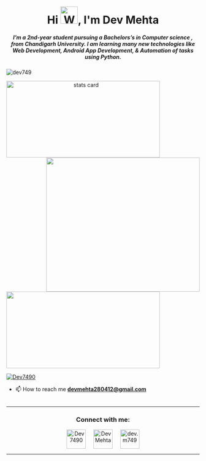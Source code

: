 <h1 align="center">Hi <img src="https://raw.githubusercontent.com/nixin72/nixin72/master/wave.gif" 
    alt="Waving hand animated gif"
    height="45"
    width="45" />, I'm Dev Mehta</h1>
<h5 align="center">
I’m a 2nd-year student pursuing a Bachelors’s in Computer science , 
    <br>
    from Chandigarh University. I am learning many new technologies like Web Development, Android App Development, & Automation of tasks using Python.
</h5>
<p align="left"> <img src="https://komarev.com/ghpvc/?username=dev749&label=Profile%20views&color=0e75b6&style=flat" alt="dev749" /> </p>
<p>
<a align= "center" href="https://github.com/dev749">
<img alt= "stats card" height="200px" width="400" src="https://github-readme-streak-stats.herokuapp.com/?user=dev749&theme=radical">
<img align="right" height="350" width="400" src="https://cdn.dribbble.com/users/720825/screenshots/3253310/media/7988b21c14bfe59f6b0edb72fccfac28.gif" /> </a>
</p>
<img height="200px" width="400" src="https://github-readme-stats.vercel.app/api?username=dev749&count_private=true&theme=radical&show_icons=true" />

<p align="left"> <a href="https://twitter.com/Dev7490" target="blank"><img src="https://img.shields.io/twitter/follow/Dev7490?style=social" alt="Dev7490" /></a> </p>

- 📫 How to reach me **devmehta280412@gmail.com**
<br><br>
<hr>

<h3 align="center">Connect with me:</h3>
<p align="center">
<a href="https://twitter.com/Dev7490" target="blank"><img align="center" src="https://img.icons8.com/cute-clipart/64/000000/twitter.png" alt="Dev7490" height="50" width="50" /></a> &nbsp;&nbsp;&nbsp;
<a href="https://www.linkedin.com/in/dev-mehta-05930b204/" target="blank"><img align="center" src="https://img.icons8.com/cute-clipart/64/000000/linkedin.png" alt="Dev Mehta" height="50" width="50" /></a>&nbsp;&nbsp;&nbsp;&nbsp;
<a href="https://instagram.com/dev.m749" target="blank"><img align="center" src="https://img.icons8.com/cute-clipart/64/000000/instagram-new.png" alt="dev.m749" height="50" width="50" /></a>
</p>

<hr>
